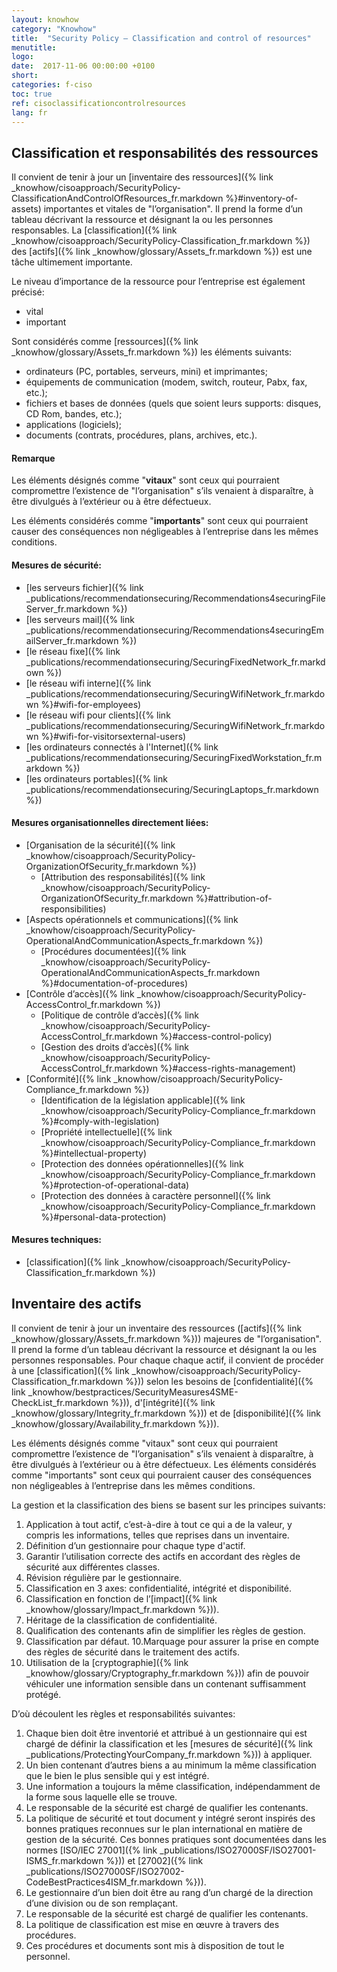```yaml
---
layout: knowhow
category: "Knowhow"
title:  "Security Policy – Classification and control of resources"
menutitle:
logo:
date:  2017-11-06 00:00:00 +0100
short:
categories: f-ciso
toc: true
ref: cisoclassificationcontrolresources
lang: fr
---
```

## Classification et responsabilités des ressources

Il convient de tenir à jour un [inventaire des ressources]({% link _knowhow/cisoapproach/SecurityPolicy-ClassificationAndControlOfResources_fr.markdown %}#inventory-of-assets) importantes et vitales de "l’organisation". Il prend la forme d’un tableau décrivant la ressource et désignant la ou les personnes responsables. La [classification]({% link _knowhow/cisoapproach/SecurityPolicy-Classification_fr.markdown %}) des [actifs]({% link _knowhow/glossary/Assets_fr.markdown %}) est une tâche ultimement importante.

Le niveau d’importance de la ressource pour l’entreprise est également précisé:

* vital
* important

Sont considérés comme [ressources]({% link _knowhow/glossary/Assets_fr.markdown %}) les éléments suivants:

* ordinateurs (PC, portables, serveurs, mini) et imprimantes;
* équipements de communication (modem, switch, routeur, Pabx, fax, etc.);
* fichiers et bases de données (quels que soient leurs supports: disques, CD Rom, bandes, etc.);
* applications (logiciels);
* documents (contrats, procédures, plans, archives, etc.).

#### Remarque

Les éléments désignés comme "**vitaux**" sont ceux qui pourraient compromettre l’existence de "l’organisation" s’ils venaient à disparaître, à être divulgués à l’extérieur ou à être défectueux.

Les éléments considérés comme "**importants**" sont ceux qui pourraient causer des conséquences non négligeables à l’entreprise dans les mêmes conditions.

#### Mesures de sécurité:

* [les serveurs fichier]({% link _publications/recommendationsecuring/Recommendations4securingFileServer_fr.markdown %})
* [les serveurs mail]({% link _publications/recommendationsecuring/Recommendations4securingEmailServer_fr.markdown %})
* [le réseau fixe]({% link _publications/recommendationsecuring/SecuringFixedNetwork_fr.markdown %})
* [le réseau wifi interne]({% link _publications/recommendationsecuring/SecuringWifiNetwork_fr.markdown %}#wifi-for-employees)
* [le réseau wifi pour clients]({% link _publications/recommendationsecuring/SecuringWifiNetwork_fr.markdown %}#wifi-for-visitorsexternal-users)
* [les ordinateurs connectés à l'Internet]({% link _publications/recommendationsecuring/SecuringFixedWorkstation_fr.markdown %})
* [les ordinateurs portables]({% link _publications/recommendationsecuring/SecuringLaptops_fr.markdown %})

#### Mesures organisationnelles directement liées:

* [Organisation de la sécurité]({% link _knowhow/cisoapproach/SecurityPolicy-OrganizationOfSecurity_fr.markdown %})
  * [Attribution des responsabilités]({% link _knowhow/cisoapproach/SecurityPolicy-OrganizationOfSecurity_fr.markdown %}#attribution-of-responsibilities)
* [Aspects opérationnels et communications]({% link _knowhow/cisoapproach/SecurityPolicy-OperationalAndCommunicationAspects_fr.markdown %})
  * [Procédures documentées]({% link _knowhow/cisoapproach/SecurityPolicy-OperationalAndCommunicationAspects_fr.markdown %}#documentation-of-procedures)
* [Contrôle d’accès]({% link _knowhow/cisoapproach/SecurityPolicy-AccessControl_fr.markdown %})
  * [Politique de contrôle d’accès]({% link _knowhow/cisoapproach/SecurityPolicy-AccessControl_fr.markdown %}#access-control-policy)
  * [Gestion des droits d’accès]({% link _knowhow/cisoapproach/SecurityPolicy-AccessControl_fr.markdown %}#access-rights-management)
* [Conformité]({% link _knowhow/cisoapproach/SecurityPolicy-Compliance_fr.markdown %})
  * [Identification de la législation applicable]({% link _knowhow/cisoapproach/SecurityPolicy-Compliance_fr.markdown %}#comply-with-legislation)
  * [Propriété intellectuelle]({% link _knowhow/cisoapproach/SecurityPolicy-Compliance_fr.markdown %}#intellectual-property)
  * [Protection des données opérationnelles]({% link _knowhow/cisoapproach/SecurityPolicy-Compliance_fr.markdown %}#protection-of-operational-data)
  * [Protection des données à caractère personnel]({% link _knowhow/cisoapproach/SecurityPolicy-Compliance_fr.markdown %}#personal-data-protection)

#### Mesures techniques:

* [classification]({% link _knowhow/cisoapproach/SecurityPolicy-Classification_fr.markdown %})

## Inventaire des actifs

Il convient de tenir à jour un inventaire des ressources ([actifs]({% link _knowhow/glossary/Assets_fr.markdown %})) majeures de "l’organisation". Il prend la forme d’un tableau décrivant la ressource et désignant la ou les personnes responsables. Pour chaque chaque actif, il convient de procéder à une [classification]({% link _knowhow/cisoapproach/SecurityPolicy-Classification_fr.markdown %})) selon les besoins de [confidentialité]({% link _knowhow/bestpractices/SecurityMeasures4SME-CheckList_fr.markdown %})), d'[intégrité]({% link _knowhow/glossary/Integrity_fr.markdown %})) et de [disponibilité]({% link _knowhow/glossary/Availability_fr.markdown %})).

Les éléments désignés comme "vitaux" sont ceux qui pourraient compromettre l’existence de "l’organisation" s’ils venaient à disparaître, à être divulgués à l’extérieur ou à être défectueux. Les éléments considérés comme "importants" sont ceux qui pourraient causer des conséquences non négligeables à l’entreprise dans les mêmes conditions.

La gestion et la classification des biens se basent sur les principes suivants:

1. Application à tout actif, c’est-à-dire à tout ce qui a de la valeur, y compris les informations, telles que reprises dans un inventaire.
2. Définition d’un gestionnaire pour chaque type d'actif.
3. Garantir l’utilisation correcte des actifs en accordant des règles de sécurité aux différentes classes.
4. Révision régulière par le gestionnaire.
5. Classification en 3 axes: confidentialité, intégrité et disponibilité.
6. Classification en fonction de l’[impact]({% link _knowhow/glossary/Impact_fr.markdown %})).
7. Héritage de la classification de confidentialité.
8. Qualification des contenants afin de simplifier les règles de gestion.
9. Classification par défaut.
10.Marquage pour assurer la prise en compte des règles de sécurité dans le traitement des actifs.
11. Utilisation de la [cryptographie]({% link _knowhow/glossary/Cryptography_fr.markdown %})) afin de pouvoir véhiculer une information sensible dans un contenant suffisamment protégé.

D’où découlent les règles et responsabilités suivantes:

1. Chaque bien doit être inventorié et attribué à un gestionnaire qui est chargé de définir la classification et les [mesures de sécurité]({% link _publications/ProtectingYourCompany_fr.markdown %})) à appliquer.
2. Un bien contenant d’autres biens a au minimum la même classification que le bien le plus sensible qui y est intégré.
3. Une information a toujours la même classification, indépendamment de la forme sous laquelle elle se trouve.
4. Le responsable de la sécurité est chargé de qualifier les contenants.
5. La politique de sécurité et tout document y intégré seront inspirés des bonnes pratiques reconnues sur le plan international en matière de gestion de la sécurité. Ces bonnes pratiques sont documentées dans les normes [ISO/IEC 27001]({% link _publications/ISO27000SF/ISO27001-ISMS_fr.markdown %})) et [27002]({% link _publications/ISO27000SF/ISO27002-CodeBestPractices4ISM_fr.markdown %})).
6. Le gestionnaire d’un bien doit être au rang d’un chargé de la direction d’une division ou de son remplaçant.
7. Le responsable de la sécurité est chargé de qualifier les contenants.
8. La politique de classification est mise en œuvre à travers des procédures.
9. Ces procédures et documents sont mis à disposition de tout le personnel.
